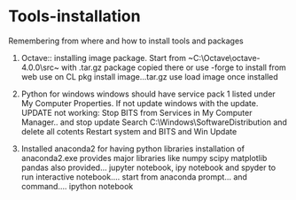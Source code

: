 # Tools-installation
Remembering from where and how to install tools and packages


1. Octave:: installing image package.
  Start from ~C:\Octave\octave-4.0.0\src~ with .tar.gz package copied there
  or use -forge to install from web
  use on CL pkg install image...tar.gz
  use load image once installed

2. Python for windows
  windows should have service pack 1 listed under My Computer Properties.
  If not update windows with the update.
  UPDATE not working: Stop BITS from Services in My Computer Manager.. and stop update
  Search C:\Windows\SoftwareDistribution and delete all cotents
 Restart system and BITS and Win Update
  
3. Installed anaconda2 for having python libraries
   installation of anaconda2.exe provides major libraries like
   numpy
   scipy
   matplotlib
   pandas
   also provided... jupyter notebook, ipy notebook and spyder
   to run interactive notebook.... start from anaconda prompt... and command.... ipython notebook



